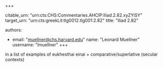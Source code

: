 +++


citable_urn: "urn:cts:CHS:Commentaries.AHCIP:Iliad.2.82.xyZYiSY"
target_urn: "urn:cts:greekLit:tlg0012.tlg001:2.82"
title: "Iliad 2.82"

authors:
- email: "muellner@chs.harvard.edu"
  name: "Leonard Muellner"
  username: "lmuellner"
+++

<p>in a list of examples of eukhesthai einai + comparative/superlative (secular contexts)</p>